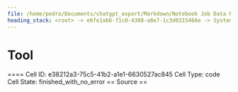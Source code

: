 ```yaml
---
file: /home/pedro/Documents/chatgpt_export/Markdown/Notebook Job Data Retrieval.md
heading_stack: <root> -> e6fe1ab6-f1c0-4388-a8e7-1c3d0315466e -> System -> 24b915fb-e8ff-4102-a875-7f7ea2e2a439 -> System -> aaa2b941-2299-4711-b7fd-52b2da380ed6 -> User -> 6b4fac93-b94a-4f43-82b6-a7a4868044f3 -> Assistant -> c63832c2-df1d-4483-aa9f-ab7e910c8f16 -> Tool -> generated by datamodel-codegen: -> filename:  hn_jobs.json -> timestamp: 2023-09-25T20:22:55+00:00 -> 7b502702-4ce6-40b4-a0ef-439d804f78d0 -> Assistant -> aaa2543c-cd16-4a49-a6dd-36e85c82c60d -> User -> e4e1553a-f7a4-423f-9b5e-134aa2af861c -> Assistant -> 1ca395da-d1b3-4508-8161-5abf783be70e -> Tool -> generated by datamodel-codegen: -> filename:  hn_jobs.json -> timestamp: 2023-09-25T20:22:55+00:00 -> Show a random company -> 5d3bf0ba-b6ce-43f7-a5ca-3fb27a031604 -> Assistant -> aaa20425-66a2-4835-8049-deec7f8467e5 -> User -> 8b440c17-4bdf-495b-b2ae-dc5e8dd7d533 -> Assistant -> 9109e1e2-41f1-493c-b9fa-e314ed35a8ff -> Tool -> generated by datamodel-codegen: -> filename:  hn_jobs.json -> timestamp: 2023-09-25T20:22:55+00:00 -> Show a random company -> 4e987c7e-6f39-476e-ad69-a6cf0713e1ed -> Assistant -> aaa27db9-6747-43da-8090-16c8aa422c6e -> User -> b15cc185-bd79-4692-9c5e-7a893c810569 -> Assistant -> 97ca0ab7-bc48-4897-9931-1d973fd70e02 -> Tool -> generated by datamodel-codegen: -> filename:  hn_jobs.json -> timestamp: 2023-09-25T20:22:55+00:00 -> Show a random company -> 5eff3979-8823-494c-9df9-cb5f88db426e -> Assistant -> 150d31f9-c649-4cb9-a257-f43b09a2e0b8 -> Tool -> Information Related to Job Openings -> 43f9b0f0-a070-41d9-9d64-5204f759d079 -> Assistant -> aaa28917-1835-4887-87e5-a45617870c70 -> User -> debbc83c-7055-4385-96af-f7224ba79aef -> Assistant -> 4eda622a-65b1-480f-9651-9bbbf2b5f8a2 -> Tool -> generated by datamodel-codegen: -> filename:  hn_jobs.json -> timestamp: 2023-09-25T20:22:55+00:00 -> Show a random company -> 68de6d01-cbe5-4879-9966-232d424cb1ba -> Assistant -> Libraries and Dependencies -> Data Models -> Data Loading and Exploration -> Implications for Job Information -> aaa25948-9b55-407b-957a-0bd78c7c540a -> User -> 5c5f38a7-c338-4e86-9ad0-6802bcb95b45 -> Assistant -> 7dab6743-33b2-4682-a9b9-148fa4cf7529 -> Tool -> 213f21a3-e385-4ce8-b87a-0a17b0a06f4b -> Assistant -> 32706a9d-6721-4cbc-bc3f-401f478fac8c -> Tool -> a844271b-84f9-4d04-bfa7-eb1540338fb4 -> Assistant -> aaa2c604-f280-4681-9bbc-4b718a353389 -> User -> 3be926cb-907a-4311-a93b-da809579b8c4 -> Assistant -> bdf7c1ad-3e40-4499-b7c0-6113692f75d2 -> Tool -> 35e5c04d-06af-4210-83ae-7a3503ac6831 -> Assistant -> 504028f8-46e1-4510-a5a1-b509a3045521 -> Tool -> Convert the list of companies to a DataFrame for easier manipulation -> Extract the jobs into a separate DataFrame -> 65bdc7c5-fdd3-45a1-ac5a-1b957c3be079 -> Assistant -> 1bf0b844-19b6-4e51-b1e6-a4028b0ca2b0 -> Tool -> Correcting the code to properly extract job details -> 1b9dc564-ea5e-4ce9-a7c1-08d8783b9c4f -> Assistant -> ff4ad0de-f7f7-4af7-bebe-88c0e0969e13 -> Tool -> Visualizing the distribution of job types -> ce225427-6dd5-45e8-93fc-4c6a00f9b4e2 -> Assistant -> 07fc4d6c-4bd3-41b7-b1ba-e8bff7bb95da -> Tool -> Visualizing the distribution of engineering types -> 3a66291e-684a-42b2-bc06-51ffd56a6471 -> Assistant -> 779f9a25-28d5-43dd-9d39-b96154af83f5 -> Tool -> Visualizing the distribution of remote jobs -> 0685561f-9032-4f0a-b1ef-810e5be163c4 -> Assistant -> 785ae135-509e-4c4c-b313-166afa4302d4 -> Tool -> Exploring skills required for jobs -> 8d962fe0-f383-463b-95ee-adadc76ea143 -> Assistant -> 56c45a59-85aa-42b4-91c0-f4757fa7452c -> Tool -> Correcting the code to properly count skills -> 65d12032-031d-4d05-9c46-c2ae4d86a98a -> Assistant -> 6ff17374-c250-4bf7-be9e-a38df8cc837b -> Tool -> Summary of Job Data Exploration -> ad1c335d-f5eb-4d15-a6f3-e1bb50b03fcc -> Assistant -> aaa21995-1639-4eaf-8f7c-4cf3ea649a0d -> User -> 28964f16-9349-4d00-b4e0-73846145d152 -> Assistant -> 82a2f75b-1e20-4b0d-a42d-ccc6f1a931d8 -> Tool -> Filter jobs that are remote, don't require a visa, and list Python as a desired skill -> Display basic statistics for these jobs -> Dataframe Summary -> Column Information -> Categorical Summary -> Sample Data (5x20) -> f0aa3679-5eea-4145-8bfd-494c5298027e -> Assistant -> aaa2575a-dd97-4692-a6dd-d9fc59316588 -> User -> 08b140b0-12c3-454b-8704-7a46fce32134 -> Assistant -> abbe5b4d-f04b-47d4-acb6-3ec78a31e2e1 -> Tool -> 6eb03487-f23b-4dba-b4ac-55f91450ce16 -> Assistant -> 42999ad2-0b82-4e88-8f38-af8dac542aed -> Tool -> 1ec91ec5-524d-408d-bdd9-889c66f6c5ef -> Assistant -> 19d4bcde-481a-473f-9007-dfd9280edd8d -> Tool -> Interactive Explorations with Panel -> d8543522-f583-498d-b072-9808d5911352 -> Assistant -> aaa29c6d-003a-4f3c-ae66-0fa0c66542fa -> User -> 1d45197b-ed83-4fd6-9291-6136c4c8aed2 -> Assistant -> 87061943-56fc-4fd9-aae3-4f20c4db93aa -> Tool -> Advanced Interactive Explorations with Panel -> 3adfaba7-afed-4b90-8baa-71bb2277d827 -> Assistant -> fd10f063-8a2f-4b61-a011-2c2b1908216e -> Tool
---
```

# Tool

==== Cell ID: e38212a3-75c5-41b2-a1e1-6630527ac845
Cell Type: code
Cell State: finished_with_no_error
== Source ==
